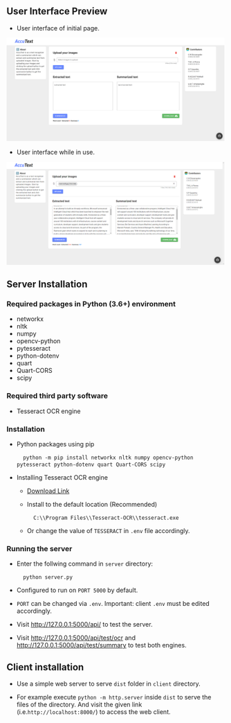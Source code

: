 ## User Interface Preview
- User interface of initial page.

![page-ui](./images/page-ui.png)
- User interface while in use.

![page-ui-use](./images/page-ui-use.png)

## Server Installation
### Required packages in Python (3.6+) environment
- networkx
- nltk
- numpy
- opencv-python
- pytesseract
- python-dotenv
- quart
- Quart-CORS
- scipy


### Required third party software
- Tesseract OCR engine

### Installation

- Python packages using pip

        python -m pip install networkx nltk numpy opencv-python pytesseract python-dotenv quart Quart-CORS scipy

- Installing Tesseract OCR engine

    - [Download Link](https://digi.bib.uni-mannheim.de/tesseract/tesseract-ocr-w64-setup-v5.0.1.20220107.exe)

    - Install to the default location (Recommended)

            C:\\Program Files\\Tesseract-OCR\\tesseract.exe

    - Or change the value of `TESSERACT` in `.env` file accordingly.


### Running the server

- Enter the follwing command in `server` directory:

        python server.py

- Configured to run on `PORT 5000` by default.

- `PORT` can be changed via `.env`. Important: client `.env` must be edited accordingly.

- Visit http://127.0.0.1:5000/api/ to test the server.

- Visit http://127.0.0.1:5000/api/test/ocr and http://127.0.0.1:5000/api/test/summary to test both engines.


## Client installation

- Use a simple web server to serve `dist` folder in `client` directory.

- For example execute `python -m http.server` inside `dist` to serve the files of the directory. And visit the given link (i.e.`http://localhost:8000/`) to access the web client.